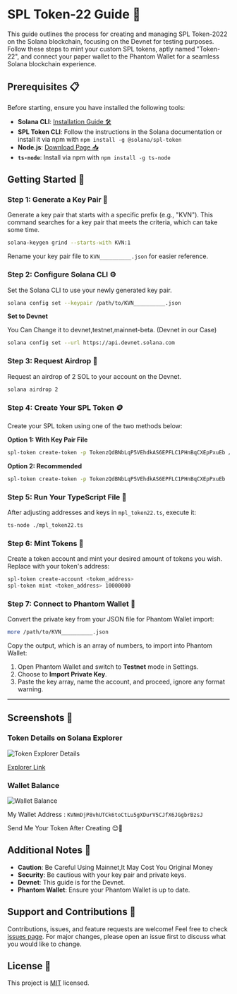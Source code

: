 # SPL Token-22 Guide 🚀

This guide outlines the process for creating and managing SPL Token-2022 on the Solana blockchain, focusing on the Devnet for testing purposes. Follow these steps to mint your custom SPL tokens, aptly named "Token-22", and connect your paper wallet to the Phantom Wallet for a seamless Solana blockchain experience.

## Prerequisites 📋

Before starting, ensure you have installed the following tools:

- **Solana CLI**: [Installation Guide 🛠️](https://docs.solana.com/cli/install-solana-cli-tools)
- **SPL Token CLI**: Follow the instructions in the Solana documentation or install it via npm with `npm install -g @solana/spl-token`
- **Node.js**: [Download Page 📥](https://nodejs.org/)
- **`ts-node`**: Install via npm with `npm install -g ts-node`

## Getting Started 🌟

### Step 1: Generate a Key Pair 🔑

Generate a key pair that starts with a specific prefix (e.g., "KVN"). This command searches for a key pair that meets the criteria, which can take some time.

```bash
solana-keygen grind --starts-with KVN:1
```

Rename your key pair file to `KVN__________.json` for easier reference.

### Step 2: Configure Solana CLI ⚙️

Set the Solana CLI to use your newly generated key pair.

```bash
solana config set --keypair /path/to/KVN__________.json
```

**Set to Devnet** 

You Can Change it to devnet,testnet,mainnet-beta. (Devnet in our Case)

```bash
solana config set --url https://api.devnet.solana.com
```

### Step 3: Request Airdrop 💸

Request an airdrop of 2 SOL to your account on the Devnet.

```bash
solana airdrop 2
```

### Step 4: Create Your SPL Token 🪙

Create your SPL token using one of the two methods below:

**Option 1: With Key Pair File**

```bash
spl-token create-token -p TokenzQdBNbLqP5VEhdkAS6EPFLC1PHnBqCXEpPxuEb /path/to/KVNmDjP8vhUTCk6toCtLu5gXDurV5CJfX6JGgbrBzsJ.json
```

**Option 2: Recommended**

```bash
spl-token create-token -p TokenzQdBNbLqP5VEhdkAS6EPFLC1PHnBqCXEpPxuEb
```

### Step 5: Run Your TypeScript File 📜

After adjusting addresses and keys in `mpl_token22.ts`, execute it:

```bash
ts-node ./mpl_token22.ts
```

### Step 6: Mint Tokens 🔨

Create a token account and mint your desired amount of tokens you wish. Replace <tokenaddress> with your token's address:

```bash
spl-token create-account <token_address>
spl-token mint <token_address> 10000000
```

### Step 7: Connect to Phantom Wallet 👻

Convert the private key from your JSON file for Phantom Wallet import:

```bash
more /path/to/KVN__________.json
```

Copy the output, which is an array of numbers, to import into Phantom Wallet:

1. Open Phantom Wallet and switch to **Testnet** mode in Settings.
2. Choose to **Import Private Key**.
3. Paste the key array, name the account, and proceed, ignore any format warning.

---

## Screenshots 📸

### Token Details on Solana Explorer

![Token Explorer Details](https://raw.githubusercontent.com/kavinthangavel/KVN-Token/main/assets/explorer.png)

[Explorer Link](https://explorer.solana.com/address/FF4ePJPUPk6LJS5AqfwtEspE9uu2iCKpjdsQ9QTDRoAt?cluster=devnet)

### Wallet Balance

![Wallet Balance](https://raw.githubusercontent.com/kavinthangavel/KVN-Token/main/assets/balance.png)

My Wallet Address : `KVNmDjP8vhUTCk6toCtLu5gXDurV5CJfX6JGgbrBzsJ`

Send Me Your Token After Creating 😊🥳

## Additional Notes 📝

- **Caution**: Be Careful Using Mainnet,It May Cost You Original Money
- **Security**: Be cautious with your key pair and private keys.
- **Devnet**: This guide is for the Devnet.
- **Phantom Wallet**: Ensure your Phantom Wallet is up to date.

## Support and Contributions 🤝

Contributions, issues, and feature requests are welcome! Feel free to check [issues page](https://github.com/kavinthangavel/KVN-Token/issues). For major changes, please open an issue first to discuss what you would like to change.

## License 📄

This project is [MIT](./LICENSE) licensed.
